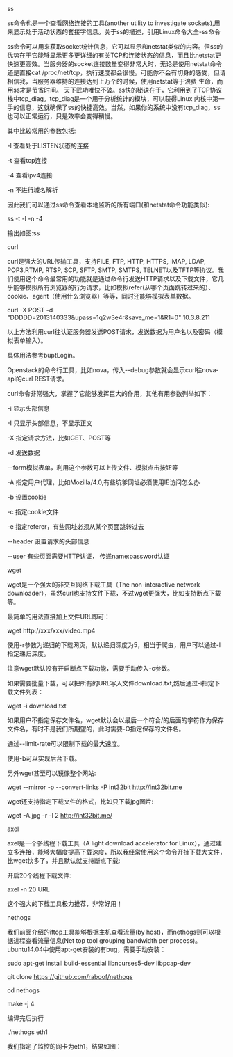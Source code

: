ss

ss命令也是一个查看网络连接的工具\(another utility to investigate sockets\),用来显示处于活动状态的套接字信息。关于ss的描述，引用Linux命令大全-ss命令



ss命令可以用来获取socket统计信息，它可以显示和netstat类似的内容。但ss的优势在于它能够显示更多更详细的有关TCP和连接状态的信息，而且比netstat更快速更高效。当服务器的socket连接数量变得非常大时，无论是使用netstat命令还是直接cat /proc/net/tcp，执行速度都会很慢。可能你不会有切身的感受，但请相信我，当服务器维持的连接达到上万个的时候，使用netstat等于浪费 生命，而用ss才是节省时间。 天下武功唯快不破。ss快的秘诀在于，它利用到了TCP协议栈中tcp\_diag。tcp\_diag是一个用于分析统计的模块，可以获得Linux 内核中第一手的信息，这就确保了ss的快捷高效。当然，如果你的系统中没有tcp\_diag，ss也可以正常运行，只是效率会变得稍慢。



其中比较常用的参数包括:



-l 查看处于LISTEN状态的连接

-t 查看tcp连接

-4 查看ipv4连接

-n 不进行域名解析

因此我们可以通过ss命令查看本地监听的所有端口\(和netstat命令功能类似\):



ss  -t -l -n -4

输出如图:ss



curl

curl是强大的URL传输工具，支持FILE, FTP, HTTP, HTTPS, IMAP, LDAP, POP3,RTMP, RTSP, SCP, SFTP, SMTP, SMTPS, TELNET以及TFTP等协议。我们使用这个命令最常用的功能就是通过命令行发送HTTP请求以及下载文件，它几乎能够模拟所有浏览器的行为请求，比如模拟refer\(从哪个页面跳转过来的）、cookie、agent（使用什么浏览器）等等，同时还能够模拟表单数据。



curl -X POST -d "DDDDD=2013140333&upass=1q2w3e4r&save\_me=1&R1=0" 10.3.8.211

以上方法利用curl往认证服务器发送POST请求，发送数据为用户名以及密码（模拟表单输入）。



具体用法参考buptLogin。



Openstack的命令行工具，比如nova，传入--debug参数就会显示curl往nova-api的curl REST请求。



curl命令非常强大，掌握了它能够发挥巨大的作用，其他有用参数列举如下：



-i 显示头部信息

-I 只显示头部信息，不显示正文

-X 指定请求方法，比如GET、POST等

-d 发送数据

--form模拟表单，利用这个参数可以上传文件、模拟点击按钮等

-A 指定用户代理，比如Mozilla/4.0,有些坑爹网址必须使用IE访问怎么办

-b 设置cookie

-c 指定cookie文件

-e 指定referer，有些网址必须从某个页面跳转过去

--header 设置请求的头部信息

--user 有些页面需要HTTP认证， 传递name:password认证

wget

wget是一个强大的非交互网络下载工具（The non-interactive network downloader），虽然curl也支持文件下载，不过wget更强大，比如支持断点下载等。



最简单的用法直接加上文件URL即可：



wget http://xxx/xxx/video.mp4

使用-r参数为递归的下载网页，默认递归深度为5，相当于爬虫，用户可以通过-l指定递归深度。



注意wget默认没有开启断点下载功能，需要手动传入-c参数。



如果需要批量下载，可以把所有的URL写入文件download.txt,然后通过-i指定下载文件列表：



wget -i download.txt

如果用户不指定保存文件名，wget默认会以最后一个符合/的后面的字符作为保存文件名，有时不是我们所期望的，此时需要-O指定保存的文件名。



通过--limit-rate可以限制下载的最大速度。



使用-b可以实现后台下载。



另外wget甚至可以镜像整个网站:



wget --mirror -p --convert-links -P int32bit http://int32bit.me

wget还支持指定下载文件的格式，比如只下载jpg图片:



wget -A.jpg -r -l 2 http://int32bit.me/

axel

axel是一个多线程下载工具（A light download accelerator for Linux），通过建立多连接，能够大幅度提高下载速度，所以我经常使用这个命令开挂下载大文件，比wget快多了，并且默认就支持断点下载:



开启20个线程下载文件:



axel -n 20 URL

这个强大的下载工具极力推荐，非常好用！



nethogs

我们前面介绍的iftop工具能够根据主机查看流量\(by host\)，而nethogs则可以根据进程查看流量信息\(Net top tool grouping bandwidth per process\)。ubuntu14.04中使用apt-get安装的有bug，需要手动安装：



sudo apt-get install build-essential libncurses5-dev libpcap-dev

git clone https://github.com/raboof/nethogs

cd nethogs

make -j 4

编译完后执行



./nethogs eth1

我们指定了监控的网卡为eth1，结果如图：

